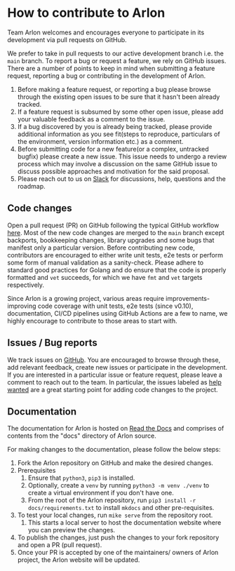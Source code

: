 # How to contribute to Arlon

Team Arlon welcomes and encourages everyone to participate in its development via pull requests on GitHub.

We prefer to take in pull requests to our active development branch i.e. the `main` branch. To report a bug or request a feature, we rely on
GitHub issues. There are a number of points to keep in mind when submitting a feature request, reporting a bug or contributing in the development of Arlon.

1. Before making a feature request, or reporting a bug please browse through the existing open issues to be sure that it hasn't been already tracked.
1. If a feature request is subsumed by some other open issue, please add your valuable feedback as a comment to the issue.
1. If a bug discovered by you is already being tracked, please provide additional information as you see fit(steps to reproduce, particulars of the environment, version information etc.) as a comment.
1. Before submitting code for a new feature(or a complex, untracked bugfix) please create a new issue. This issue needs to undergo a review process which may involve a discussion on the same GitHub issue to discuss possible approaches and motivation for the said proposal.
1. Please reach out to us on [Slack](https://join.slack.com/t/arlon-io/shared_invite/zt-1kei6vw9e-XEYe_msqgEnKEgTq2jAdrw) for discussions, help, questions and the roadmap.

## Code changes

Open a pull request (PR) on GitHub following the typical GitHub workflow [here](https://github.com/arlonproj/arlon/pulls). Most of the new code changes
are merged to the `main` branch except backports, bookkeeping changes, library upgrades and some bugs that manifest only a particular version. Before contributing
new code, contributors are encouraged to either write unit tests, e2e tests or perform some form of manual validation as a sanity-check. Please adhere to standard
good practices for Golang and do ensure that the code is properly formatted and `vet` succeeds, for which we have `fmt` and `vet` targets respectively.

Since Arlon is a growing project, various areas require improvements- improving code coverage with unit tests, e2e tests (since v0.10), documentation, CI/CD pipelines using
GitHub Actions are a few to name, we highly encourage to contribute to those areas to start with.

## Issues / Bug reports

We track issues on [GitHub](https://github.com/arlonproj/arlon/issues/). You are encouraged to browse through these, add relevant feedback, create new issues or
participate in the development. If you are interested in a particular issue or feature request, please leave a comment to reach out to the team. In particular, the issues labeled
as [help wanted](https://github.com/arlonproj/arlon/labels/help%20wanted) are a great starting point for adding code changes to the project.

## Documentation

The documentation for Arlon is hosted on [Read the Docs](https://arlon.readthedocs.io/en/latest/) and comprises of
contents from the "docs" directory of Arlon source.

For making changes to the documentation, please follow the below steps:

1. Fork the Arlon repository on GitHub and make the desired changes.
1. Prerequisites
    1. Ensure that `python3`, `pip3` is installed.
    1. Optionally, create a `venv` by running `python3 -m venv ./venv` to create a virtual environment if you don't have one.
    1. From the root of the Arlon repository, run `pip3 install -r docs/requirements.txt` to install `mkdocs` and other pre-requisites.
1. To test your local changes, run `mike serve` from the repository root.
    1. This starts a local server to host the documentation website where you can preview the changes.
1. To publish the changes, just push the changes to your fork repository and open a PR (pull request).
1. Once your PR is accepted by one of the maintainers/ owners of Arlon project, the Arlon website will be updated.
